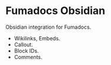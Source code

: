 # Fumadocs Obsidian

Obsidian integration for Fumadocs.

- Wikilinks, Embeds.
- Callout.
- Block IDs.
- Comments.
